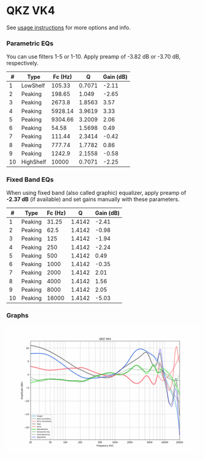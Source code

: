 # QKZ VK4
See [usage instructions](https://github.com/jaakkopasanen/AutoEq#usage) for more options and info.

### Parametric EQs
You can use filters 1-5 or 1-10. Apply preamp of -3.82 dB or -3.70 dB, respectively.

|   # | Type      |   Fc (Hz) |      Q |   Gain (dB) |
|-----|-----------|-----------|--------|-------------|
|   1 | LowShelf  |    105.33 | 0.7071 |       -2.11 |
|   2 | Peaking   |    198.65 | 1.049  |       -2.65 |
|   3 | Peaking   |   2673.8  | 1.8563 |        3.57 |
|   4 | Peaking   |   5928.14 | 3.9619 |        3.33 |
|   5 | Peaking   |   9304.66 | 3.2009 |        2.06 |
|   6 | Peaking   |     54.58 | 1.5698 |        0.49 |
|   7 | Peaking   |    111.44 | 2.3414 |       -0.42 |
|   8 | Peaking   |    777.74 | 1.7782 |        0.86 |
|   9 | Peaking   |   1242.9  | 2.1558 |       -0.58 |
|  10 | HighShelf |  10000    | 0.7071 |       -2.25 |

### Fixed Band EQs
When using fixed band (also called graphic) equalizer, apply preamp of **-2.37 dB** (if available) and set gains manually with these parameters.

|   # | Type    |   Fc (Hz) |      Q |   Gain (dB) |
|-----|---------|-----------|--------|-------------|
|   1 | Peaking |     31.25 | 1.4142 |       -2.41 |
|   2 | Peaking |     62.5  | 1.4142 |       -0.98 |
|   3 | Peaking |    125    | 1.4142 |       -1.94 |
|   4 | Peaking |    250    | 1.4142 |       -2.24 |
|   5 | Peaking |    500    | 1.4142 |        0.49 |
|   6 | Peaking |   1000    | 1.4142 |       -0.35 |
|   7 | Peaking |   2000    | 1.4142 |        2.01 |
|   8 | Peaking |   4000    | 1.4142 |        1.56 |
|   9 | Peaking |   8000    | 1.4142 |        2.05 |
|  10 | Peaking |  16000    | 1.4142 |       -5.03 |

### Graphs
![](./QKZ%20VK4.png)
